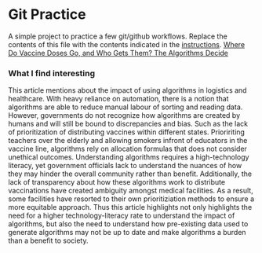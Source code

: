 # Git Practice
A simple project to practice a few git/github workflows.  Replace the contents of this file with the contents indicated in the [instructions](./instructions.md).
[Where Do Vaccine Doses Go, and Who Gets Them? The Algorithms Decide](https://www.nytimes.com/2021/02/07/technology/vaccine-algorithms.html)

### What I find interesting 
This article mentions about the impact of using algorithms in logistics and healthcare. With heavy reliance on automation, there is a notion that algorithms are able to reduce manual labour of sorting and reading data. However, governments do not recognize how algorithms are created by humans and will still be bound to discrepancies and bias. Such as the lack of prioritization of distributing vaccines within different states. Prioririting teachers over the elderly and allowing smokers infront of educators in the vaccine line, algorithms rely on allocation formulas that does not consider unethical outcomes. Understanding algorithms requires a high-technology literacy, yet government officials lack to understand the nuances of how they may hinder the overall community rather than benefit. Additionally, the lack of transparency about how these algorithms work to distribute vaccinations have created ambiguity amongst medical facilities. As a result, some facilities have resorted to their own prioritiziation methods to ensure a more equitable approach. Thus this article highlights not only highlights the need for a higher technology-literacy rate to understand the impact of algorithms, but also the need to understand how pre-existing data used to generate algorithms may not be up to date and make algorithms a burden than a benefit to society. 
